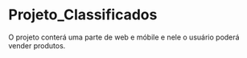 # Projeto_Classificados
O projeto conterá uma parte de web e móbile e nele o usuário poderá vender produtos.
